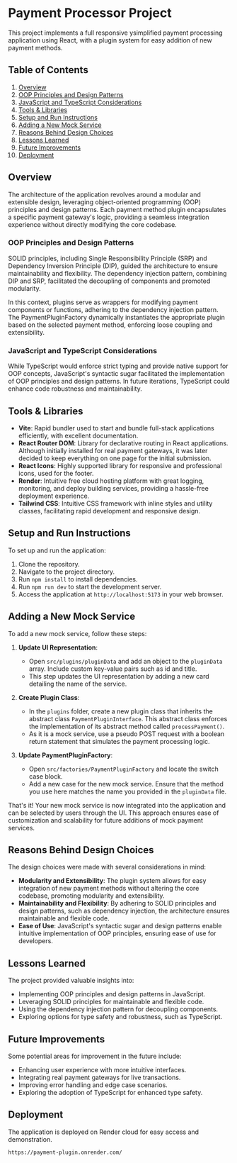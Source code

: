# Payment Processor Project

This project implements a full responsive ysimplified payment processing application using React, with a plugin system for easy addition of new payment methods.

## Table of Contents
1. [Overview](#overview)
2. [OOP Principles and Design Patterns](#oop-principles-and-design-patterns)
3. [JavaScript and TypeScript Considerations](#javascript-and-typescript-considerations)
4. [Tools & Libraries](#tools--libraries)
5. [Setup and Run Instructions](#setup-and-run-instructions)
6. [Adding a New Mock Service](#adding-a-new-mock-service)
7. [Reasons Behind Design Choices](#reasons-behind-design-choices)
8. [Lessons Learned](#lessons-learned)
9. [Future Improvements](#future-improvements)
10. [Deployment](#deployment)

## Overview

The architecture of the application revolves around a modular and extensible design, leveraging object-oriented programming (OOP) principles and design patterns. Each payment method plugin encapsulates a specific payment gateway's logic, providing a seamless integration experience without directly modifying the core codebase.

### OOP Principles and Design Patterns

SOLID principles, including Single Responsibility Principle (SRP) and Dependency Inversion Principle (DIP), guided the architecture to ensure maintainability and flexibility. The dependency injection pattern, combining DIP and SRP, facilitated the decoupling of components and promoted modularity.

In this context, plugins serve as wrappers for modifying payment components or functions, adhering to the dependency injection pattern. The PaymentPluginFactory dynamically instantiates the appropriate plugin based on the selected payment method, enforcing loose coupling and extensibility.

### JavaScript and TypeScript Considerations

While TypeScript would enforce strict typing and provide native support for OOP concepts, JavaScript's syntactic sugar facilitated the implementation of OOP principles and design patterns. In future iterations, TypeScript could enhance code robustness and maintainability.

## Tools & Libraries

- **Vite**: Rapid bundler used to start and bundle full-stack applications efficiently, with excellent documentation.
- **React Router DOM**: Library for declarative routing in React applications. Although initially installed for real payment gateways, it was later decided to keep everything on one page for the initial submission.
- **React Icons**: Highly supported library for responsive and professional icons, used for the footer.
- **Render**: Intuitive free cloud hosting platform with great logging, monitoring, and deploy building services, providing a hassle-free deployment experience.
- **Tailwind CSS**: Intuitive CSS framework with inline styles and utility classes, facilitating rapid development and responsive design.


## Setup and Run Instructions

To set up and run the application:

1. Clone the repository.
2. Navigate to the project directory.
3. Run `npm install` to install dependencies.
4. Run `npm run dev` to start the development server.
5. Access the application at `http://localhost:5173` in your web browser.

## Adding a New Mock Service

To add a new mock service, follow these steps:

1. **Update UI Representation**: 
   - Open `src/plugins/pluginData` and add an object to the `pluginData` array. Include custom key-value pairs such as id and title.
   - This step updates the UI representation by adding a new card detailing the name of the service.

2. **Create Plugin Class**:
   - In the `plugins` folder, create a new plugin class that inherits the abstract class `PaymentPluginInterface`. This abstract class enforces the implementation of its abstract method called `processPayment()`.
   - As it is a mock service, use a pseudo POST request with a boolean return statement that simulates the payment processing logic.

3. **Update PaymentPluginFactory**:
   - Open `src/factories/PaymentPluginFactory` and locate the switch case block.
   - Add a new case for the new mock service. Ensure that the method you use here matches the name you provided in the `pluginData` file.

That's it! Your new mock service is now integrated into the application and can be selected by users through the UI. This approach ensures ease of customization and scalability for future additions of mock payment services.

## Reasons Behind Design Choices

The design choices were made with several considerations in mind:

- **Modularity and Extensibility**: The plugin system allows for easy integration of new payment methods without altering the core codebase, promoting modularity and extensibility.
- **Maintainability and Flexibility**: By adhering to SOLID principles and design patterns, such as dependency injection, the architecture ensures maintainable and flexible code.
- **Ease of Use**: JavaScript's syntactic sugar and design patterns enable intuitive implementation of OOP principles, ensuring ease of use for developers.

## Lessons Learned

The project provided valuable insights into:

- Implementing OOP principles and design patterns in JavaScript.
- Leveraging SOLID principles for maintainable and flexible code.
- Using the dependency injection pattern for decoupling components.
- Exploring options for type safety and robustness, such as TypeScript.

## Future Improvements

Some potential areas for improvement in the future include:

- Enhancing user experience with more intuitive interfaces.
- Integrating real payment gateways for live transactions.
- Improving error handling and edge case scenarios.
- Exploring the adoption of TypeScript for enhanced type safety.

## Deployment

The application is deployed on Render cloud for easy access and demonstration.

```
https://payment-plugin.onrender.com/
```